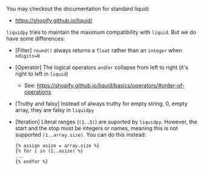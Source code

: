 
You may checkout the documentation for standard liquid:
- https://shopify.github.io/liquid/

`liquidpy` tries to maintain the maximum compatibility with `liquid`. But we do have some differences:

- [Filter] `round()` always returns a `float` rather than an `integer` when `ndigits=0`
- [Operator] The logical operators `and`/`or` collapse from left to right (it's right to left in `liquid`)
    - See: https://shopify.github.io/liquid/basics/operators/#order-of-operations
- [Truthy and falsy] Instead of always truthy for empty string, 0, empty array, they are falsy in `liquidpy`
- [Iteration] Literal ranges (`(1..5)`) are suported by `liquidpy`. However, the start and the stop must be integers or names, meaning this is not supported `(1..array.size)`. You can do this instead:

    ```liquid
    {% assign asize = array.size %}
    {% for i in (1..asize) %}
    ...
    {% endfor %}
    ```
